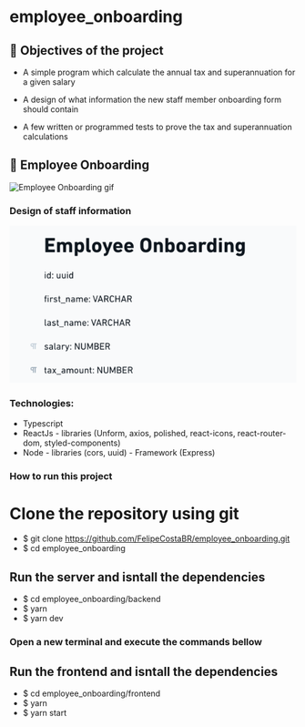 # employee_onboarding

## :pushpin: Objectives of the project

* A simple program which calculate the annual tax and superannuation for a given salary 

* A design of what information the new staff member onboarding form should contain

* A few written or programmed tests to prove the tax and superannuation calculations

## :camera_flash: Employee Onboarding

![Employee Onboarding gif](assets/employee_onboarding.gif "app")

### Design of staff information
![design new staff information](assets/design_employees.png "staff informations")

### Technologies: 
* Typescript
* ReactJs - libraries (Unform, axios, polished, react-icons, react-router-dom, styled-components)
* Node - libraries (cors, uuid) - Framework (Express)


### How to run this project
# Clone the repository using git
* $ git clone  https://github.com/FelipeCostaBR/employee_onboarding.git
* $ cd employee_onboarding

## Run the server and isntall the dependencies
* $ cd employee_onboarding/backend
* $ yarn
* $ yarn dev

### Open a new terminal and execute the commands bellow

## Run the frontend and isntall the dependencies
* $ cd employee_onboarding/frontend
* $ yarn
* $ yarn start








